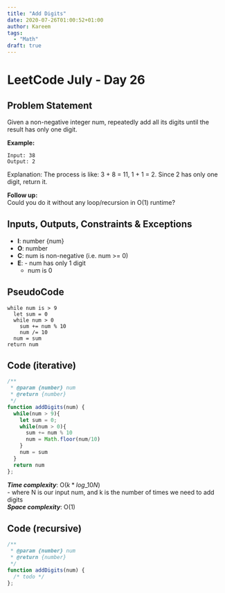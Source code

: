 ```yaml
---
title: "Add Digits"
date: 2020-07-26T01:00:52+01:00
author: Kareem
tags:
  - "Math"
draft: true
---
```


<!-- LeetCode month and day here -->
# LeetCode July - Day 26

## Problem Statement

Given a non-negative integer num, repeatedly add all its digits until the result has only one digit.

**Example:**
```
Input: 38
Output: 2 
```
Explanation: The process is like: 3 + 8 = 11, 1 + 1 = 2. Since 2 has only one digit, return it.

**Follow up:**\
Could you do it without any loop/recursion in O(1) runtime?


## Inputs, Outputs, Constraints & Exceptions
- **I**: number {num}
- **O**: number
- **C**: num is non-negative (i.e. num >= 0)
- **E**: - num has only 1 digit
  - num is 0 

## PseudoCode
```
while num is > 9
  let sum = 0
  while num > 0
    sum += num % 10
    num /= 10
  num = sum
return num
```
## Code (iterative)

```js
/**
 * @param {number} num
 * @return {number}
 */
function addDigits(num) {
  while(num > 9){
    let sum = 0;
    while(num > 0){
      sum += num % 10
      num = Math.floor(num/10)
    }
    num = sum
  }
  return num
};
```

**_Time complexity_**: O($k * log\_{10}N$)\
\- where N is our input num, and k is the number of times we need to add digits\
**_Space complexity_**: O(1)

## Code (recursive)

```js
/**
 * @param {number} num
 * @return {number}
 */
function addDigits(num) {
  /* todo */
};
```